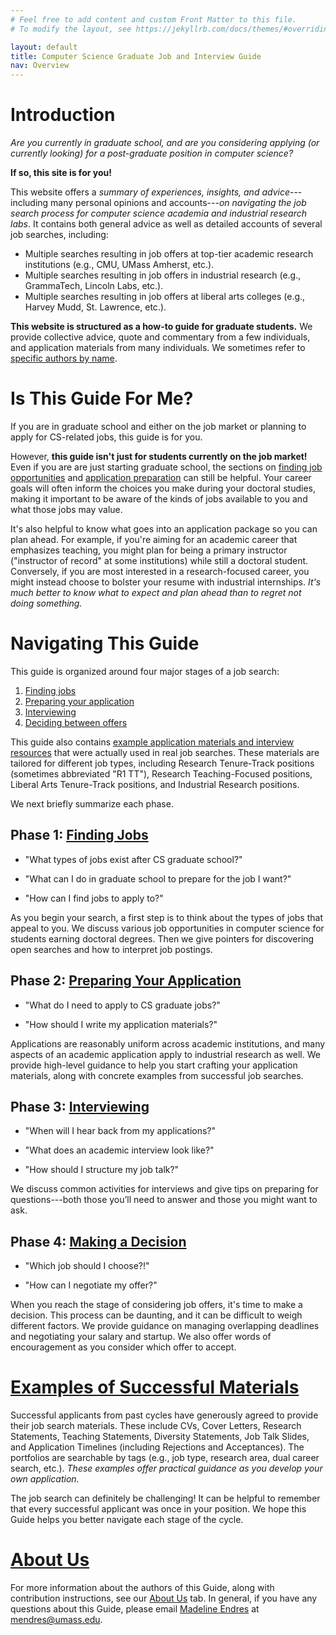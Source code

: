 ```yaml
---
# Feel free to add content and custom Front Matter to this file.
# To modify the layout, see https://jekyllrb.com/docs/themes/#overriding-theme-defaults

layout: default
title: Computer Science Graduate Job and Interview Guide
nav: Overview
---
```


# Introduction

<span class="highlight">*Are you currently in graduate school, and are you considering applying (or currently looking) for a post-graduate position in computer science?*</span> 

**If so, this site is for you!**

This website offers a *summary of experiences, insights, and advice*---including many personal opinions and accounts---*on navigating the job search process for computer science academia and industrial research labs*. It contains both general advice as well as detailed accounts of several job searches, including:

* Multiple searches resulting in job offers at top-tier academic research institutions (e.g.,
  CMU, UMass Amherst, etc.).
* Multiple searches resulting in job offers in industrial research (e.g.,
  GrammaTech, Lincoln Labs, etc.).
* Multiple searches resulting in job offers at liberal arts colleges (e.g.,
  Harvey Mudd, St. Lawrence, etc.).

**This website is structured as a how-to guide for graduate students.**
We provide collective advice, quote and commentary from a few individuals, and application materials from many individuals. 
We sometimes refer to [specific authors by name](about.md).

# Is This Guide For Me?

<span class="highlight">If you are in graduate school and either on the job market or planning to apply for CS-related jobs, this guide is for you.</span>

However, **this guide isn't just for students currently on the job market!** Even if 
you are are just starting graduate school, the sections on [finding job opportunities](jobs.md)
and [application preparation](applying.md) can still be helpful. Your career
goals will often inform the choices you make during your doctoral studies, making it important to
be aware of the kinds of jobs available to you and what those jobs may value.  

It's also helpful to know what goes into an application package so you can plan ahead.
For example, if you're aiming for an academic career that emphasizes
teaching, you might plan for being a primary instructor ("instructor of
record" at some institutions) while still a doctoral student. Conversely, if
you are most interested in a research-focused career, you might instead choose
to bolster your resume with industrial internships.  <span class="highlight">*It's much better to know 
what to expect and plan ahead than to regret not doing something.*</span>

# Navigating This Guide

This guide is organized around four major stages of a job search:

  1. [Finding jobs](jobs.md)
  2. [Preparing your application](applying.md)
  3. [Interviewing](interviewing.md)
  4. [Deciding between offers](deciding.md) 

This guide also contains 
[<span class="highlight-link">example application materials and interview resources</span>](exampleMaterials.md) 
that were actually used in real job searches.
These materials are tailored for different job types, including Research Tenure-Track positions 
(sometimes abbreviated "R1 TT"), 
Research Teaching-Focused positions, Liberal Arts Tenure-Track positions, and Industrial Research positions.

We next briefly summarize each phase.

## Phase 1: [Finding Jobs](jobs.md)

* <span class="student-q">"What types of jobs exist after CS graduate school?"</span>

* <span class="student-q">"What can I do in graduate school to prepare for the job I want?"</span>

* <span class="student-q">"How can I find jobs to apply to?"</span>

As you begin your search, a first step is to think about the types of jobs
that appeal to you.  We discuss various job opportunities in computer science
for students earning doctoral degrees.  Then we give pointers for discovering
open searches and how to interpret job postings.

## Phase 2: [Preparing Your Application](applying.md)

* <span class="student-q">"What do I need to apply to CS graduate jobs?"</span>

* <span class="student-q">"How should I write my application materials?"</span>

Applications are reasonably uniform across academic institutions, and many aspects
of an academic application apply to industrial research as well.  We provide 
high-level guidance to help you start crafting your application materials, along with 
concrete examples from successful job searches.

## Phase 3: [Interviewing](interviewing.md)

* <span class="student-q">"When will I hear back from my applications?"</span>

* <span class="student-q">"What does an academic interview look like?"</span>

* <span class="student-q">"How should I structure my job talk?"</span>

We discuss common activities for interviews and give tips on preparing for 
questions---both those you’ll need to answer and those you might want to ask.

## Phase 4: [Making a Decision](deciding.md)

* <span class="student-q">"Which job should I choose?!"</span>

* <span class="student-q">"How can I negotiate my offer?"</span>

When you reach the stage of considering job offers, it's time to make a decision.
This process can be daunting, and it can be difficult to weigh different factors.
We provide guidance on managing overlapping deadlines and negotiating your salary and
startup. We also offer words of encouragement as you consider which offer to
accept.

# [Examples of Successful Materials](exampleMaterials.md)

Successful applicants from past cycles have generously agreed to provide their
job search materials. These include 
CVs, Cover Letters, Research Statements, Teaching Statements, Diversity Statements, Job 
Talk Slides, and Application Timelines (including Rejections and Acceptances). 
The portfolios are searchable by tags (e.g., 
job type, research area, dual career search, etc.). *These examples offer practical guidance
as you develop your own application.*

<span class="highlight">The job search can definitely be challenging! It can be helpful to 
remember that every successful applicant was once in your position. We hope this Guide 
helps you better navigate each stage of the cycle.</span>



# [About Us](about.md)

For more information about the authors of this Guide, along with contribution instructions, see our [About Us](about.md) tab. In general, if you have any questions about this Guide, please email [Madeline Endres](/grad-job-guide/about#authors) at <mendres@umass.edu>.
